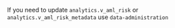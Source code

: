 If you need to update `analytics.v_aml_risk` or `analytics.v_aml_risk_metadata` use `data-administration`

